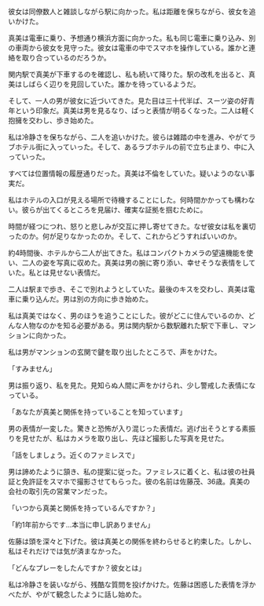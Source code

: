 彼女は同僚数人と雑談しながら駅に向かった。私は距離を保ちながら、彼女を追いかけた。

真美は電車に乗り、予想通り横浜方面に向かった。私も同じ電車に乗り込み、別の車両から彼女を見守った。彼女は電車の中でスマホを操作している。誰かと連絡を取り合っているのだろうか。

関内駅で真美が下車するのを確認し、私も続いて降りた。駅の改札を出ると、真美はしばらく辺りを見回していた。誰かを待っているようだ。

そして、一人の男が彼女に近づいてきた。見た目は三十代半ば、スーツ姿の好青年という印象だ。真美は男を見るなり、ぱっと表情が明るくなった。二人は軽く抱擁を交わし、歩き始めた。

私は冷静さを保ちながら、二人を追いかけた。彼らは雑踏の中を進み、やがてラブホテル街に入っていった。そして、あるラブホテルの前で立ち止まり、中に入っていった。

すべては位置情報の履歴通りだった。真美は不倫をしていた。疑いようのない事実だ。

私はホテルの入口が見える場所で待機することにした。何時間かかっても構わない。彼らが出てくるところを見届け、確実な証拠を掴むために。

時間が経つにつれ、怒りと悲しみが交互に押し寄せてきた。なぜ彼女は私を裏切ったのか。何が足りなかったのか。そして、これからどうすればいいのか。

約4時間後、ホテルから二人が出てきた。私はコンパクトカメラの望遠機能を使い、二人の姿を写真に収めた。真美は男の腕に寄り添い、幸せそうな表情をしていた。私とは見せない表情だ。

二人は駅まで歩き、そこで別れようとしていた。最後のキスを交わし、真美は電車に乗り込んだ。男は別の方向に歩き始めた。

私は真美ではなく、男のほうを追うことにした。彼がどこに住んでいるのか、どんな人物なのかを知る必要がある。男は関内駅から数駅離れた駅で下車し、マンションに向かった。

私は男がマンションの玄関で鍵を取り出したところで、声をかけた。

「すみません」

男は振り返り、私を見た。見知らぬ人間に声をかけられ、少し警戒した表情になっている。

「あなたが真美と関係を持っていることを知っています」

男の表情が一変した。驚きと恐怖が入り混じった表情だ。逃げ出そうとする素振りを見せたが、私はカメラを取り出し、先ほど撮影した写真を見せた。

「話をしましょう。近くのファミレスで」

男は諦めたように頷き、私の提案に従った。ファミレスに着くと、私は彼の社員証と免許証をスマホで撮影させてもらった。彼の名前は佐藤茂、36歳。真美の会社の取引先の営業マンだった。

「いつから真美と関係を持っているんですか？」

「約1年前からです...本当に申し訳ありません」

佐藤は頭を深々と下げた。彼は真美との関係を終わらせると約束した。しかし、私はそれだけでは気が済まなかった。

「どんなプレーをしたんですか？彼女とは」

私は冷静さを装いながら、残酷な質問を投げかけた。佐藤は困惑した表情を浮かべたが、やがて観念したように話し始めた。